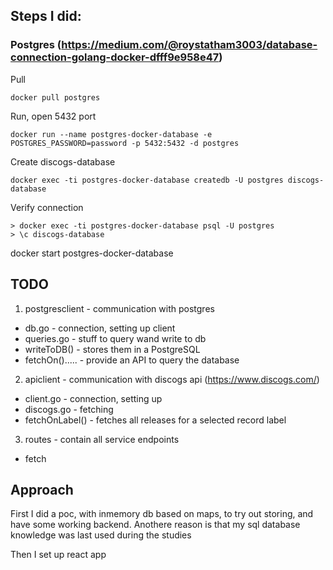 ## Steps I did:
### Postgres (https://medium.com/@roystatham3003/database-connection-golang-docker-dfff9e958e47)
Pull

```
docker pull postgres
```
Run, open 5432 port
```
docker run --name postgres-docker-database -e POSTGRES_PASSWORD=password -p 5432:5432 -d postgres
```
Create discogs-database
```
docker exec -ti postgres-docker-database createdb -U postgres discogs-database
```
Verify connection
```
> docker exec -ti postgres-docker-database psql -U postgres
> \c discogs-database
```

docker start postgres-docker-database


## TODO



1) postgresclient - communication with postgres
- db.go - connection, setting up client
- queries.go - stuff to query wand write to db
- writeToDB() - stores them in a PostgreSQL
- fetchOn()..... - provide an API to query the database
2) apiclient - communication with discogs api (https://www.discogs.com/)
- client.go - connection, setting up
- discogs.go - fetching
- fetchOnLabel() - fetches all releases for a selected record label
3) routes - contain all service endpoints
- fetch

## Approach

First I did a poc, with inmemory db based on maps, to try out storing, and have some working backend.
Anothere reason is that my sql database knowledge was last used during the studies

Then I set up react app

